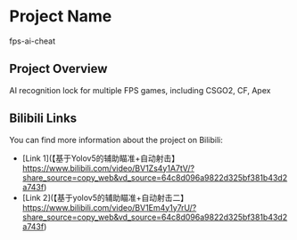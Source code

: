 # Project Name

fps-ai-cheat

## Project Overview

AI recognition lock for multiple FPS games, including CSGO2, CF, Apex

## Bilibili Links

You can find more information about the project on Bilibili:
- [Link 1](【基于Yolov5的辅助瞄准+自动射击】 https://www.bilibili.com/video/BV1Zs4y1A7tV/?share_source=copy_web&vd_source=64c8d096a9822d325bf381b43d2a743f)
- [Link 2](【基于yolov5的辅助瞄准+自动射击二】 https://www.bilibili.com/video/BV1Em4y1y7rU/?share_source=copy_web&vd_source=64c8d096a9822d325bf381b43d2a743f)

